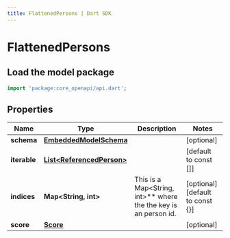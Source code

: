 ```yaml
---
title: FlattenedPersons | Dart SDK
---
```


# FlattenedPersons

## Load the model package
```dart
import 'package:core_openapi/api.dart';
```

## Properties
Name | Type | Description | Notes
------------ | ------------- | ------------- | -------------
**schema** | [**EmbeddedModelSchema**](EmbeddedModelSchema) |  | [optional] 
**iterable** | [**List\<ReferencedPerson\>**](ReferencedPerson) |  | [default to const []]
**indices** | **Map\<String, int\>** | This is a Map\<String, int\>** where the the key is an person id. | [optional] [default to const {}]
**score** | [**Score**](Score) |  | [optional] 




